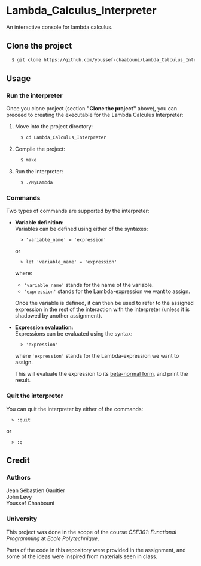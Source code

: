 # Lambda_Calculus_Interpreter
An interactive console for lambda calculus.

## Clone the project

```bash
  $ git clone https://github.com/youssef-chaabouni/Lambda_Calculus_Interpreter
```

## Usage

### Run the interpreter
Once you clone project (section <b>"Clone the project"</b> above), you can preceed to creating the executable for the Lambda Calculus Interpreter:

<ol>
  <li>
Move into the project directory:

```bash
  $ cd Lambda_Calculus_Interpreter
```
  </li>
  <li>
Compile the project:

```bash
  $ make
```
  </li>
  <li>
Run the interpreter:

```bash
  $ ./MyLambda
```
  </li>
</ol>

### Commands

Two types of commands are supported by the interpreter:

<ul>
  <li>
  <b>Variable definition:</b><br>
  Variables can be defined using either of the syntaxes:

```
  > 'variable_name' = 'expression'
```
or

```
  > let 'variable_name' = 'expression'
```
  where:
  - `'variable_name'` stands for the name of the variable.
  - `'expression'` stands for the Lambda-expression we want to assign.
  
  Once the variable is defined, it can then be used to refer to the assigned expression in the rest of the interaction with the interpreter (unless it is shadowed by another assignment).
  </li>
  <li>
  <b>Expression evaluation:</b><br>
  Expressions can be evaluated using the syntax:

```
  > 'expression'
```
  where `'expression'` stands for the Lambda-expression we want to assign.
  
  This will evaluate the expression to its <a href="https://en.wikipedia.org/wiki/Beta_normal_form">beta-normal form</a>, and print the result.
  </li>
</ul>

### Quit the interpreter

You can quit the interpreter by either of the commands:

```
  > :quit
```

or

```
  > :q
```

## Credit
### Authors
Jean Sébastien Gaultier<br>
John Levy<br>
Youssef Chaabouni<br>

### University
This project was done in the scope of the course <i>CSE301: Functional Programming</i> at <i>Ecole Polytechnique</i>.

Parts of the code in this repository were provided in the assignment, and some of the ideas were inspired from materials seen in class.